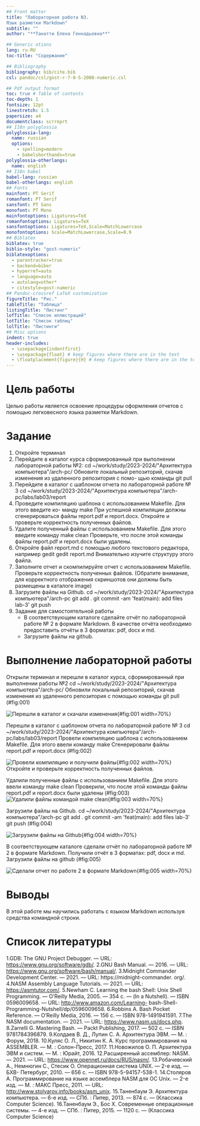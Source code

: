 ```yaml
---
## Front matter
title: "Лабораторная работа N3. 
Язык разметки Markdown"
subtitle: ""
author: "**Танатти Елена Геннадьевна**"

## Generic otions
lang: ru-RU
toc-title: "Содержание"

## Bibliography
bibliography: bib/cite.bib
csl: pandoc/csl/gost-r-7-0-5-2008-numeric.csl

## Pdf output format
toc: true # Table of contents
toc-depth: 1
fontsize: 12pt
linestretch: 1.5
papersize: a4
documentclass: scrreprt
## I18n polyglossia
polyglossia-lang:
  name: russian
  options:
	- spelling=modern
	- babelshorthands=true
polyglossia-otherlangs:
  name: english
## I18n babel
babel-lang: russian
babel-otherlangs: english
## Fonts
mainfont: PT Serif
romanfont: PT Serif
sansfont: PT Sans
monofont: PT Mono
mainfontoptions: Ligatures=TeX
romanfontoptions: Ligatures=TeX
sansfontoptions: Ligatures=TeX,Scale=MatchLowercase
monofontoptions: Scale=MatchLowercase,Scale=0.9
## Biblatex
biblatex: true
biblio-style: "gost-numeric"
biblatexoptions:
  - parentracker=true
  - backend=biber
  - hyperref=auto
  - language=auto
  - autolang=other*
  - citestyle=gost-numeric
## Pandoc-crossref LaTeX customization
figureTitle: "Рис."
tableTitle: "Таблица"
listingTitle: "Листинг"
lofTitle: "Список иллюстраций"
lotTitle: "Список таблиц"
lolTitle: "Листинги"
## Misc options
indent: true
header-includes:
  - \usepackage{indentfirst}
  - \usepackage{float} # keep figures where there are in the text
  - \floatplacement{figure}{H} # keep figures where there are in the text
---
```


# Цель работы
 Целью работы является освоение процедуры оформления отчетов с помощью легковесного
языка разметки Markdown.


# Задание

1. Откройте терминал
2. Перейдите в каталог курса сформированный при выполнении лабораторной работы
№2:
cd ~/work/study/2023-2024/"Архитектура компьютера"/arch-pc/
Обновите локальный репозиторий, скачав изменения из удаленного репозитория с помо-
щью команды
git pull
3. Перейдите в каталог с шаблоном отчета по лабораторной работе № 3
cd ~/work/study/2023-2024/"Архитектура компьютера"/arch-pc/labs/lab03/report
4. Проведите компиляцию шаблона с использованием Makefile. Для этого введите ко-
манду make
При успешной компиляции должны сгенерироваться файлы report.pdf и report.docx.
Откройте и проверьте корректность полученных файлов.
5. Удалите полученный файлы с использованием Makefile. Для этого введите команду
make clean
Проверьте, что после этой команды файлы report.pdf и report.docx были удалены.
6. Откройте файл report.md c помощью любого текстового редактора, например gedit
gedit report.md
Внимательно изучите структуру этого файла.
7. Заполните отчет и скомпилируйте отчет с использованием Makefile. Проверьте корректность полученных файлов. (Обратите внимание, для корректного отображения
скриншотов они должны быть размещены в каталоге image)
8. Загрузите файлы на Github.
cd ~/work/study/2023-2024/"Архитектура компьютера"/arch-pc
git add .
git commit -am 'feat(main): add files lab-3'
git push
9. Задание для самостоятельной работы
    * В соответствующем каталоге сделайте отчёт по лабораторной работе № 2 в формате
Markdown. В качестве отчёта необходимо предоставить отчёты в 3 форматах: pdf, docx
и md.
    * Загрузите файлы на github.

# Выполнение лабораторной работы

Открыли терминал и перешли в каталог курса, сформированный при выполнении работы №2
cd ~/work/study/2023-2024/"Архитектура компьютера"/arch-pc/
Обновили локальный репозиторий, скачав изменения из удаленного репозитория с помощью команды git pull (#fig:001)

![Перешли в каталог и скачали изменения](/images/01.jpg){#fig:001 width=70%}

Перешли в каталог с шаблоном отчета по лабораторной работе № 3
cd ~/work/study/2023-2024/"Архитектура компьютера"/arch-pc/labs/lab03/report
Провели компиляцию шаблона с использованием Makefile. Для этого ввели команду make
Сгенерировали файлы report.pdf и report.docx (#fig:002)

![Провели компиляцию и получили файлы](/images/02.jpg){#fig:002 width=70%}
Откройте и проверьте корректность полученных файлов.

Удалили полученные файлы с использованием Makefile. Для этого ввели команду
make clean
Проверили, что после этой команды файлы report.pdf и report.docx были удалены (#fig:003)
![Удалили файлы командой make clean](/images/03.jpg){#fig:003 width=70%}

Загрузили файлы на Github.
cd ~/work/study/2023-2024/"Архитектура компьютера"/arch-pc
git add .
git commit -am 'feat(main): add files lab-3'
git push (#fig:004)

![Загрузили файлы на Github](/images/04.jpg){#fig:004 width=70%}

В соответствующем каталоге сделали отчёт по лабораторной работе № 2 в формате
Markdown. Получили отчёт в 3 форматах: pdf, docx и md.
Загрузили файлы на github (#fig:005)

![Сделали отчет по работе 2 в формате Markdown](/images/05.jpg){#fig:005 width=70%}




# Выводы

В этой работе мы научились работать с языком Markdown используя средства командной строки.

# Список литературы
1.GDB: The GNU Project Debugger. — URL: https://www.gnu.org/software/gdb/.
2.GNU Bash Manual. — 2016. — URL: https://www.gnu.org/software/bash/manual/.
3.Midnight Commander Development Center. — 2021. — URL: https://midnight-commander.
org/.
4.NASM Assembly Language Tutorials. — 2021. — URL: https://asmtutor.com/.
5.Newham C. Learning the bash Shell: Unix Shell Programming. — O’Reilly Media, 2005. —
354 с. — (In a Nutshell). — ISBN 0596009658. — URL: http://www.amazon.com/Learning-
bash-Shell-Programming-Nutshell/dp/0596009658.
6.Robbins A. Bash Pocket Reference. — O’Reilly Media, 2016. — 156 с. — ISBN 978-1491941591.
7.The NASM documentation. — 2021. — URL: https://www.nasm.us/docs.php.
8.Zarrelli G. Mastering Bash. — Packt Publishing, 2017. — 502 с. — ISBN 9781784396879.
9.Колдаев В. Д., Лупин С. А. Архитектура ЭВМ. — М. : Форум, 2018.
10.Куляс О. Л., Никитин К. А. Курс программирования на ASSEMBLER. — М. : Солон-Пресс,
2017.
11.Новожилов О. П. Архитектура ЭВМ и систем. — М. : Юрайт, 2016.
12.Расширенный ассемблер: NASM. — 2021. — URL: https://www.opennet.ru/docs/RUS/nasm/.
13.Робачевский А., Немнюгин С., Стесик О. Операционная система UNIX. — 2-е изд. — БХВ-
Петербург, 2010. — 656 с. — ISBN 978-5-94157-538-1.
14.Столяров А. Программирование на языке ассемблера NASM для ОС Unix. — 2-е изд. —
М. : МАКС Пресс, 2011. — URL: http://www.stolyarov.info/books/asm_unix.
15.Таненбаум Э. Архитектура компьютера. — 6-е изд. — СПб. : Питер, 2013. — 874 с. —
(Классика Computer Science).
16.Таненбаум Э., Бос Х. Современные операционные системы. — 4-е изд. — СПб. : Питер,
2015. — 1120 с. — (Классика Computer Science)

